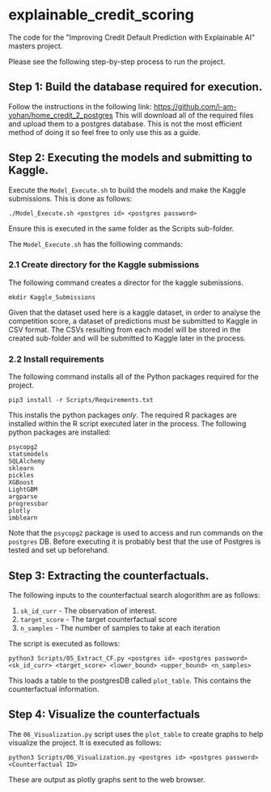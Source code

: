 # explainable_credit_scoring
The code for the "Improving Credit Default Prediction with Explainable AI" masters project.

Please see the following step-by-step process to run the project.

## Step 1: Build the database required for execution.
Follow the instructions in the following link:
https://github.com/i-am-yohan/home_credit_2_postgres
This will download all of the required files and upload them to a postgres database. This is not the most efficient method of doing it so feel free to only use this as a guide.

## Step 2: Executing the models and submitting to Kaggle.
Execute the `Model_Execute.sh` to build the models and make the Kaggle submissions. This is done as follows:
```
./Model_Execute.sh <postgres id> <postgres password>
```
Ensure this is executed in the same folder as the Scripts sub-folder.

The `Model_Execute.sh` has the folliowing commands:
### 2.1 Create directory for the Kaggle submissions
The following command creates a director for the kaggle submissions. 
```
mkdir Kaggle_Submissions
```
Given that the dataset used here is a kaggle dataset, in order to analyse the competition score, a dataset of predictions must be submitted to Kaggle in CSV format. The CSVs resulting from each model will be stored in the created sub-folder and will be submitted to Kaggle later in the process.

### 2.2 Install requirements
The following command installs all of the Python packages required for the project.
```
pip3 install -r Scripts/Requirements.txt
```
This installs the python packages _only_. The required R packages are installed within the R script executed later in the process. The following python packages are installed:
```
psycopg2
statsmodels
SQLAlchemy
sklearn
pickles
XGBoost
LightGBM
argparse
progressbar
plotly
imblearn
```
Note that the `psycopg2` package is used to access and run commands on the `postgres` DB. Before executing it is probably best that the use of Postgres is tested and set up beforehand. 


## Step 3: Extracting the counterfactuals.
The following inputs to the counterfactual search alogorithm are as follows:
1. `sk_id_curr` - The observation of interest.
2. `target_score` - The target counterfactual score
3. `n_samples` - The number of samples to take at each iteration

The script is executed as follows:
```
python3 Scripts/05_Extract_CF.py <postgres id> <postgres password> <sk_id_curr> <target_score> <lower_bound> <upper_bound> <n_samples>
```
This loads a table to the postgresDB called `plot_table`. This contains the counterfactual information.

## Step 4: Visualize the counterfactuals
The `06_Visualization.py` script uses the `plot_table` to create graphs to help visualize the project. It is executed as follows:
```
python3 Scripts/06_Visualization.py <postgres id> <postgres password> <Counterfactual ID>
```
These are output as plotly graphs sent to the web browser.

